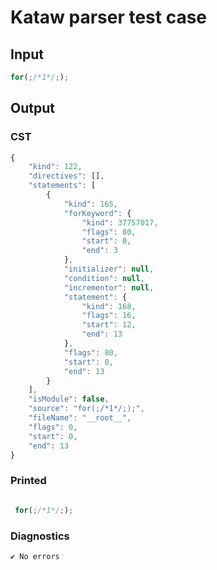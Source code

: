 # Kataw parser test case

## Input

`````js
for(;/*1*/;);
`````

## Output

### CST

```javascript
{
    "kind": 122,
    "directives": [],
    "statements": [
        {
            "kind": 165,
            "forKeyword": {
                "kind": 37757017,
                "flags": 80,
                "start": 0,
                "end": 3
            },
            "initializer": null,
            "condition": null,
            "incrementor": null,
            "statement": {
                "kind": 168,
                "flags": 16,
                "start": 12,
                "end": 13
            },
            "flags": 80,
            "start": 0,
            "end": 13
        }
    ],
    "isModule": false,
    "source": "for(;/*1*/;);",
    "fileName": "__root__",
    "flags": 0,
    "start": 0,
    "end": 13
}
```

### Printed

```javascript

 for(;/*1*/;); 
```

### Diagnostics

```javascript
✔ No errors
```

